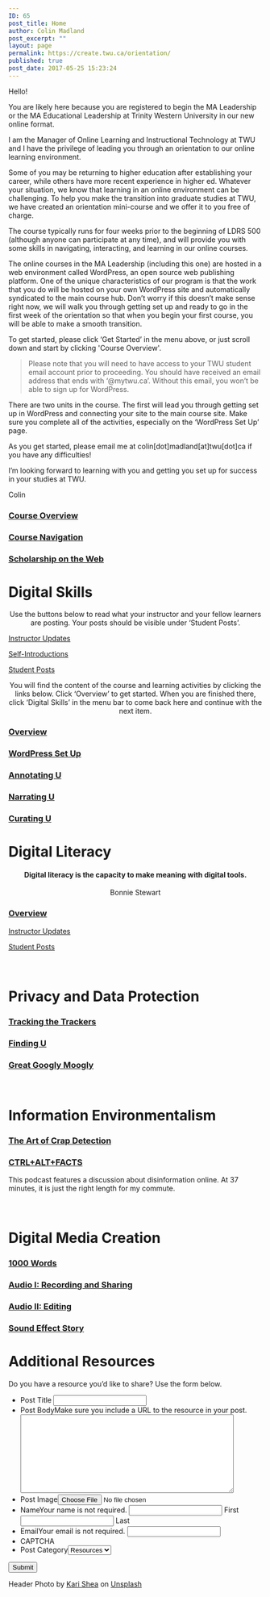 ```yaml
---
ID: 65
post_title: Home
author: Colin Madland
post_excerpt: ""
layout: page
permalink: https://create.twu.ca/orientation/
published: true
post_date: 2017-05-25 15:23:24
---
```

Hello!

You are likely here because you are registered to begin the MA Leadership or the MA Educational Leadership at Trinity Western University in our new online format.

I am the Manager of Online Learning and Instructional Technology at TWU and I have the privilege of leading you through an orientation to our online learning environment.

Some of you may be returning to higher education after establishing your career, while others have more recent experience in higher ed. Whatever your situation, we know that learning in an online environment can be challenging. To help you make the transition into graduate studies at TWU, we have created an orientation mini-course and we offer it to you free of charge.

The course typically runs for four weeks prior to the beginning of LDRS 500 (although anyone can participate at any time), and will provide you with some skills in navigating, interacting, and learning in our online courses.

The online courses in the MA Leadership (including this one) are hosted in a web environment called WordPress, an open source web publishing platform. One of the unique characteristics of our program is that the work that you do will be hosted on your own WordPress site and automatically syndicated to the main course hub. Don’t worry if this doesn’t make sense right now, we will walk you through getting set up and ready to go in the first week of the orientation so that when you begin your first course, you will be able to make a smooth transition.

To get started, please click ‘Get Started’ in the menu above, or just scroll down and start by clicking 'Course Overview'.

>Please note that you will need to have access to your TWU student email account prior to proceeding. You should have received an email address that ends with ‘@mytwu.ca’. Without this email, you won’t be able to sign up for WordPress.

There are two units in the course. The first will lead you through getting set up in WordPress and connecting your site to the main course site. Make sure you complete all of the activities, especially on the ‘WordPress Set Up’ page.

As you get started, please email me at colin[dot]madland[at]twu[dot]ca if you have any difficulties!

I’m looking forward to learning with you and getting you set up for success in your studies at TWU.

Colin

<!--themify_builder_static--><a href="https://create.twu.ca/orientation/course-overview/" >

 </a>
 <h3> <a href="https://create.twu.ca/orientation/course-overview/" > Course Overview </a> </h3>


 <a href="https://create.twu.ca/orientation/course-navigation/" >

 </a>
 <h3> <a href="https://create.twu.ca/orientation/course-navigation/" > Course Navigation </a> </h3>


 <a href="https://create.twu.ca/orientation/digital-literacy/scholarship-on-the-web" >

 </a>
 <h3> <a href="https://create.twu.ca/orientation/digital-literacy/scholarship-on-the-web" > Scholarship on the Web </a> </h3>


<h1>Digital Skills<br/></h1>
 <p style="text-align: center;">Use the buttons below to read what your instructor and your fellow learners are posting. Your posts should be visible under &#8216;Student Posts&#8217;.</p>

 <a href="https://create.twu.ca/orientation/category/u1-updates" > Instructor Updates </a>

 <a href="https://create.twu.ca/orientation/category/hi" > Self-Introductions </a>

 <a href="https://create.twu.ca/orientation/category/digital-skills" > Student Posts </a>
 <p style="text-align: center;">You will find the content of the course and learning activities by clicking the links below. Click &#8216;Overview&#8217; to get started. When you are finished there, click &#8216;Digital Skills&#8217; in the menu bar to come back here and continue with the next item.</p>

 <a href="https://create.twu.ca/orientation/digital-skills" >

 </a>
 <h3> <a href="https://create.twu.ca/orientation/digital-skills" > Overview </a> </h3>


 <a href="https://create.twu.ca/orientation/digital-skills/wordpress-set-up/" >

 </a>
 <h3> <a href="https://create.twu.ca/orientation/digital-skills/wordpress-set-up/" > WordPress Set Up </a> </h3>


 <a href="https://create.twu.ca/orientation/digital-skills/annotating-u" >

 </a>
 <h3> <a href="https://create.twu.ca/orientation/digital-skills/annotating-u" > Annotating U </a> </h3>


 <a href="https://create.twu.ca/orientation/digital-skills/narrating-u" >

 </a>
 <h3> <a href="https://create.twu.ca/orientation/digital-skills/narrating-u" > Narrating U </a> </h3>


 <a href="https://create.twu.ca/orientation/digital-skills/curating-u" >

 </a>
 <h3> <a href="https://create.twu.ca/orientation/digital-skills/curating-u" > Curating U </a> </h3>


<h1>Digital Literacy<br/></h1>
 <h4 style="text-align: center;">Digital literacy is the capacity to make meaning with digital tools.</h4><p style="text-align: center;">Bonnie Stewart</p>

 <a href="https://create.twu.ca/orientation/digital-literacy" >

 </a>
 <h3> <a href="https://create.twu.ca/orientation/digital-literacy" > Overview </a> </h3>


 <a href="https://create.twu.ca/orientation/category/u2-updates" > Instructor Updates </a>

 <a href="https://create.twu.ca/orientation/category/digital-literacy" > Student Posts </a>
<h1><br/>Privacy and Data Protection</h1>

 <a href="https://create.twu.ca/orientation/digital-literacy/tracking-the-trackers" >

 </a>
 <h3> <a href="https://create.twu.ca/orientation/digital-literacy/tracking-the-trackers" > Tracking the Trackers </a> </h3>


 <a href="https://create.twu.ca/orientation/digital-literacy/finding-u" >

 </a>
 <h3> <a href="https://create.twu.ca/orientation/digital-literacy/finding-u" > Finding U </a> </h3>


 <a href="https://create.twu.ca/orientation/digital-literacy/great-googly-moogly" >

 </a>
 <h3> <a href="https://create.twu.ca/orientation/digital-literacy/great-googly-moogly" > Great Googly Moogly </a> </h3>

<h1><br/>Information Environmentalism</h1>

 <a href="https://create.twu.ca/orientation/digital-literacy/the-art-of-crap-detection" >

 </a>
 <h3> <a href="https://create.twu.ca/orientation/digital-literacy/the-art-of-crap-detection" > The Art of Crap Detection </a> </h3>


 <a href="https://itunes.apple.com/ca/podcast/ctrl-alt-facts/id1247652431?i=1000407985242&#038;mt=2" >

 </a>
 <h3> <a href="https://itunes.apple.com/ca/podcast/ctrl-alt-facts/id1247652431?i=1000407985242&#038;mt=2" > CTRL+ALT+FACTS </a> </h3> <p>This podcast features a discussion about disinformation online. At 37 minutes, it is just the right length for my commute.</p>

<h1><br/>Digital Media Creation</h1>

 <a href="https://create.twu.ca/orientation/digital-literacy/1000-words" >

 </a>
 <h3> <a href="https://create.twu.ca/orientation/digital-literacy/1000-words" > 1000 Words </a> </h3>


 <a href="https://create.twu.ca/orientation/digital-literacy/recording-and-sharing-audio" >

 </a>
 <h3> <a href="https://create.twu.ca/orientation/digital-literacy/recording-and-sharing-audio" > Audio I: Recording and Sharing </a> </h3>


 <a href="https://create.twu.ca/orientation/digital-literacy/editing-audio" >

 </a>
 <h3> <a href="https://create.twu.ca/orientation/digital-literacy/editing-audio" > Audio II: Editing </a> </h3>


 <a href="https://create.twu.ca/orientation/digital-literacy/sound-effect-story" >

 </a>
 <h3> <a href="https://create.twu.ca/orientation/digital-literacy/sound-effect-story" > Sound Effect Story </a> </h3>

<h1>Additional Resources<br/></h1>
 <p>Do you have a resource you&#8217;d like to share? Use the form below.</p> <form method='post' enctype='multipart/form-data' id='gform_3' action='/orientation/wp-admin/post.php'> <ul id='gform_fields_3' class='gform_fields top_label form_sublabel_below description_below'><li id='field_3_3' class='gfield field_sublabel_below field_description_below gfield_visibility_visible' ><label class='gfield_label' for='input_3_3' >Post Title</label> <input name='input_3' id='input_3_3' type='text' value='' class='medium' tabindex='1' aria-invalid="false" /> </li><li id='field_3_4' class='gfield field_sublabel_below field_description_above gfield_visibility_visible' ><label class='gfield_label' for='input_3_4' >Post Body</label>Make sure you include a URL to the resource in your post.<textarea name='input_4' id='input_3_4' class='textarea medium' tabindex='2' aria-invalid="false" rows='10' cols='50'></textarea></li><li id='field_3_5' class='gfield field_sublabel_below field_description_below gfield_visibility_visible' ><label class='gfield_label' for='input_3_5' >Post Image</label><input name='input_5' id='input_3_5' type='file' class='medium' tabindex='3' /></li><li id='field_3_1' class='gfield field_sublabel_below field_description_above gfield_visibility_visible' ><label class='gfield_label gfield_label_before_complex' for='input_3_1_3' >Name</label>Your name is not required. <input type='text' name='input_1.3' id='input_3_1_3' value='' aria-label='First name' tabindex='8' aria-invalid="false" /> <label for='input_3_1_3' >First</label> <input type='text' name='input_1.6' id='input_3_1_6' value='' aria-label='Last name' tabindex='10' aria-invalid="false" /> <label for='input_3_1_6' >Last</label> </li><li id='field_3_2' class='gfield field_sublabel_below field_description_above gfield_visibility_visible' ><label class='gfield_label' for='input_3_2' >Email</label>Your email is not required. <input name='input_2' id='input_3_2' type='text' value='' class='medium' tabindex='12' aria-invalid="false"/> </li><li id='field_3_8' class='gfield field_sublabel_below field_description_below gfield_visibility_visible' ><label class='gfield_label' for='input_3_8' >CAPTCHA</label></li><li id='field_3_6' class='gfield field_sublabel_below field_description_below gfield_visibility_hidden' ><label class='gfield_label' for='input_3_6' >Post Category</label><select name='input_6' id='input_3_6' class='medium gfield_select' tabindex='14' aria-invalid="false"><option value='18' >Resources</option></select></li> </ul> <input type='submit' id='gform_submit_button_3' class='gform_button button' value='Submit' tabindex='15' onclick='if(window["gf_submitting_3"]){return false;} window["gf_submitting_3"]=true; ' onkeypress='if( event.keyCode == 13 ){ if(window["gf_submitting_3"]){return false;} window["gf_submitting_3"]=true; jQuery("#gform_3").trigger("submit",[true]); }' /> <input type='hidden' class='gform_hidden' name='is_submit_3' value='1' /> <input type='hidden' class='gform_hidden' name='gform_submit' value='3' /> <input type='hidden' class='gform_hidden' name='gform_unique_id' value='' /> <input type='hidden' class='gform_hidden' name='state_3' value='WyJbXSIsImM2ZjNkYjlmODMyMWYxZWZiYTAxZGZiYjBlMzZkMzY2Il0=' /> <input type='hidden' class='gform_hidden' name='gform_target_page_number_3' id='gform_target_page_number_3' value='0' /> <input type='hidden' class='gform_hidden' name='gform_source_page_number_3' id='gform_source_page_number_3' value='1' /> <input type='hidden' name='gform_field_values' value='' /> </form>
 Header Photo by <a href="https://unsplash.com/photos/1SAnrIxw5OY?utm_source=unsplash&#038;utm_medium=referral&#038;utm_content=creditCopyText">Kari Shea</a> on <a href="https://unsplash.com/?utm_source=unsplash&#038;utm_medium=referral&#038;utm_content=creditCopyText">Unsplash</a><!--/themify_builder_static-->
